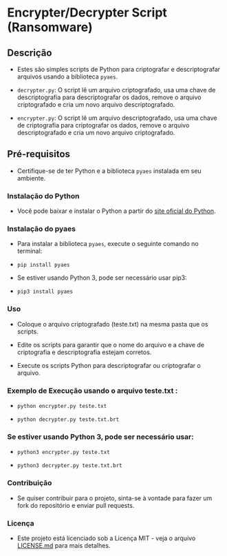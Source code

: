 # Encrypter/Decrypter Script (Ransomware)

## Descrição

- Estes são simples scripts de Python para criptografar e descriptografar arquivos usando a 
biblioteca `pyaes`. 

- ```decrypter.py```: O script lê um arquivo criptografado, usa uma chave de 
descriptografia para descriptografar os dados, remove o arquivo criptografado e cria um novo arquivo descriptografado.

- ```encrypter.py```: O script lê um arquivo descriptografado, usa uma chave de 
criptografia para criptografar os dados, remove o arquivo descriptografado e cria um novo arquivo criptografado.



## Pré-requisitos

- Certifique-se de ter Python e a biblioteca `pyaes` instalada em seu ambiente.

### Instalação do Python

- Você pode baixar e instalar o Python a partir do [site oficial do Python](https://www.python.org/).

### Instalação do pyaes

- Para instalar a biblioteca `pyaes`, execute o seguinte comando no terminal:
- ```pip install pyaes```

- Se estiver usando Python 3, pode ser necessário usar pip3:
- ```pip3 install pyaes```

### Uso

- Coloque o arquivo criptografado (teste.txt) na mesma pasta que os scripts.

- Edite os scripts para garantir que o nome do arquivo e a chave de criptografia e descriptografia estejam corretos.

- Execute os scripts Python para descriptografar ou criptografar o arquivo.


### Exemplo de Execução usando o arquivo teste.txt :

- ```python encrypter.py teste.txt```

- ```python decrypter.py teste.txt.brt```


### Se estiver usando Python 3, pode ser necessário usar:

- ```python3 encrypter.py teste.txt```

- ```python3 decrypter.py teste.txt.brt```


### Contribuição

- Se quiser contribuir para o projeto, sinta-se à vontade para fazer um fork do repositório e enviar pull requests.

### Licença

- Este projeto está licenciado sob a Licença MIT - veja o arquivo [LICENSE.md](LICENSE.md) para mais detalhes.



